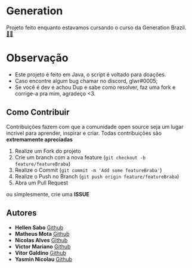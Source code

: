# Generation

Projeto feito enquanto estavamos cursando o curso da Generation Brazil. 
<a target='_blank' href="https://brazil.generation.org/">
👨‍🎓
</a>

# Observação

- Este projeto é feito em Java, o script é voltado para doações.
- Caso encontre algum bug chamar no discord, glwr#0005;
- Se você é dev e achou Dup e sabe como resolver,
faz uma fork e corrige-a pra mim, agradeço <3.


## Como Contribuir

Contribuições fazem com que a comunidade open source seja um lugar incrível para aprender, inspirar e criar. Todas contribuições
são **extremamente apreciadas**

1. Realize um Fork do projeto
2. Crie um branch com a nova feature (`git checkout -b feature/featureBraba`)
3. Realize o Commit (`git commit -m 'Add some featureBraba'`)
4. Realize o Push no Branch (`git push origin feature/featureBraba`)
5. Abra um Pull Request

ou simplesmente, crie uma **ISSUE**

## Autores
- **Hellen Sabo** [Github](https://github.com/HellenSabo)
- **Matheus Mota** [Github](https://github.com/omatheusmota)
- **Nicolas Alves** [Github](https://github.com/Gloower/)
- **Victor Mariano** [Github](https://github.com/VMarianOo/)
- **Vitor Galdino** [Github](https://github.com/VitorGaldino)
- **Yasmin Nicolau** [Github](https://www.youtube.com/watch?v=NUYvbT6vTPs)
